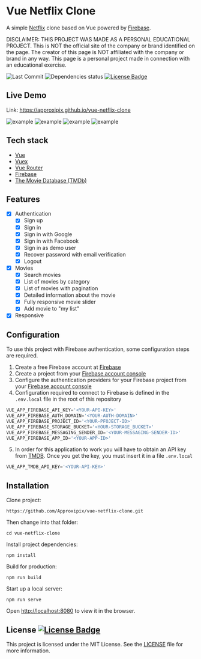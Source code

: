 # Vue Netflix Clone
A simple [Netflix](https://netflix.com) clone based on Vue powered by [Firebase](https://firebase.google.com).

DISCLAIMER: THIS PROJECT WAS MADE AS A PERSONAL EDUCATIONAL PROJECT. This is NOT the official site of the company or brand identified on the page. The creator of this page is NOT affiliated with the company or brand in any way. This page is a personal project made in connection with an educational exercise.

<div>
  <img alt="Last Commit" src="https://img.shields.io/github/last-commit/approxipix/vue-netflix-clone?color=2b9348">
  <img src="https://img.shields.io/depfu/approxipix/vue-netflix-clone" alt="Dependencies status" />
  <a href="https://github.com/approxipix/vue-netflix-clone/blob/master/LICENSE">
    <img src="https://img.shields.io/github/license/elangosundar/awesome-README-templates?color=2b9348" alt="License Badge"/>
  </a>
</div>

## Live Demo
Link: https://approxipix.github.io/vue-netflix-clone

![example](https://github.com/Approxipix/vue-netflix-clone/blob/master/example1.png?raw=true)
![example](https://github.com/Approxipix/vue-netflix-clone/blob/master/example2.png?raw=true)
![example](https://github.com/Approxipix/vue-netflix-clone/blob/master/example3.png?raw=true)
![example](https://github.com/Approxipix/vue-netflix-clone/blob/master/example4.png?raw=true)


## Tech stack
* [Vue](https://github.com/vuejs/vue)
* [Vuex](https://github.com/vuejs/vuex)
* [Vue Router](https://github.com/vuejs/vue-router)
* [Firebase](https://firebase.google.com)
* [The Movie Database (TMDb)](https://www.themoviedb.org)

## Features
- [x] Authentication
  - [x] Sign up
  - [x] Sign in
  - [x] Sign in with Google
  - [x] Sign in with Facebook
  - [x] Sign in as demo user
  - [x] Recover password with email verification
  - [x] Logout
- [x] Movies
  - [x] Search movies
  - [x] List of movies by category
  - [x] List of movies with pagination
  - [x] Detailed information about the movie
  - [x] Fully responsive movie slider
  - [x] Add movie to "my list"
- [x] Responsive

## Configuration
To use this project with Firebase authentication, some configuration steps are required.
  1) Create a free Firebase account at [Firebase](https://firebase.google.com)
  2) Create a project from your [Firebase account console](https://console.firebase.google.com)
  3) Configure the authentication providers for your Firebase project from your [Firebase account console](https://console.firebase.google.com)
  4) Configuration required to connect to Firebase is defined in the `.env.local` file in the root of this repository
```js
VUE_APP_FIREBASE_API_KEY='<YOUR-API-KEY>'
VUE_APP_FIREBASE_AUTH_DOMAIN='<YOUR-AUTH-DOMAIN>'
VUE_APP_FIREBASE_PROJECT_ID='<YOUR-PFOJECT-ID>'
VUE_APP_FIREBASE_STORAGE_BUCKET='<YOUR-STORAGE_BUCKET>'
VUE_APP_FIREBASE_MESSAGING_SENDER_ID='<YOUR-MESSAGING-SENDER-ID>'
VUE_APP_FIREBASE_APP_ID='<YOUR-APP-ID>'
```
  5) In order for this application to work you will have to obtain an API key from [TMDB](https://www.themoviedb.org/settings/api). Once you get the key, you must insert it in a file `.env.local`
```js
VUE_APP_TMDB_API_KEY='<YOUR-API-KEY>'
```

## Installation
Clone project:
```shell
https://github.com/Approxipix/vue-netflix-clone.git
```

Then change into that folder:
```shell
cd vue-netflix-clone
```

Install project dependencies:
```shell
npm install
```

Build for production:
```shell
npm run build
```

Start up a local server:
```shell
npm run serve
```

Open [http://localhost:8080](http://localhost:8080) to view it in the browser.

## License  <a href="https://github.com/approxipix/vue-netflix-clone/blob/master/LICENSE"><img src="https://img.shields.io/github/license/elangosundar/awesome-README-templates?color=2b9348" alt="License Badge"/></a>
This project is licensed under the MIT License. See the [LICENSE](https://github.com/approxipix/vue-netflix-clone/blob/master/LICENSE) file for more information.
